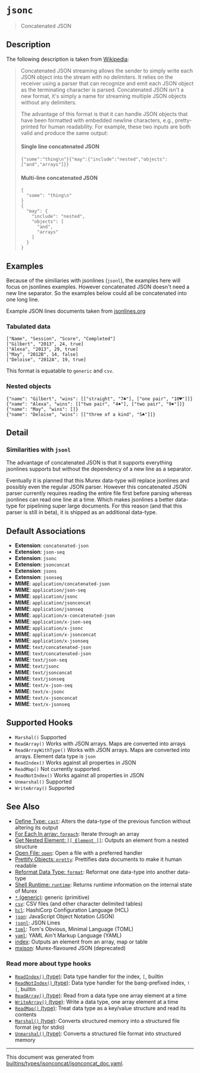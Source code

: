 # `jsonc`

> Concatenated JSON

## Description

The following description is taken from [Wikipedia](https://en.wikipedia.org/wiki/JSON_streaming#Concatenated_JSON):

> Concatenated JSON streaming allows the sender to simply write each JSON
> object into the stream with no delimiters. It relies on the receiver using
> a parser that can recognize and emit each JSON object as the terminating
> character is parsed. Concatenated JSON isn't a new format, it's simply a
> name for streaming multiple JSON objects without any delimiters.
>
> The advantage of this format is that it can handle JSON objects that have
> been formatted with embedded newline characters, e.g., pretty-printed for
> human readability. For example, these two inputs are both valid and produce
> the same output:
>
> #### Single line concatenated JSON
>
>     {"some":"thing\n"}{"may":{"include":"nested","objects":["and","arrays"]}}
>
> #### Multi-line concatenated JSON
>
>     {
>       "some": "thing\n"
>     }
>     {
>       "may": {
>         "include": "nested",
>         "objects": [
>           "and",
>           "arrays"
>         ]
>       }
>     }

## Examples

Because of the similiaries with jsonlines (`jsonl`), the examples here will
focus on jsonlines examples. However concatenated JSON doesn't need a new line
separator. So the examples below could all be concatenated into one long line.

Example JSON lines documents taken from [jsonlines.org](http://jsonlines.org/examples/)

### Tabulated data

```
["Name", "Session", "Score", "Completed"]
["Gilbert", "2013", 24, true]
["Alexa", "2013", 29, true]
["May", "2012B", 14, false]
["Deloise", "2012A", 19, true] 
```

This format is equatable to `generic` and `csv`.

### Nested objects

```
{"name": "Gilbert", "wins": [["straight", "7♣"], ["one pair", "10♥"]]}
{"name": "Alexa", "wins": [["two pair", "4♠"], ["two pair", "9♠"]]}
{"name": "May", "wins": []}
{"name": "Deloise", "wins": [["three of a kind", "5♣"]]}
```

## Detail

### Similarities with `jsonl`

The advantage of concatenated JSON is that it supports everything jsonlines
supports but without the dependency of a new line as a separator.

Eventually it is planned that this Murex data-type will replace jsonlines
and possibly even the regular JSON parser. However this concatenated JSON
parser currently requires reading the entire file first before parsing whereas
jsonlines can read one line at a time. Which makes jsonlines a better data-
type for pipelining super large documents. For this reason (and that this
parser is still in beta), it is shipped as an additional data-type.

## Default Associations

* **Extension**: `concatenated-json`
* **Extension**: `json-seq`
* **Extension**: `jsonc`
* **Extension**: `jsonconcat`
* **Extension**: `jsons`
* **Extension**: `jsonseq`
* **MIME**: `application/concatenated-json`
* **MIME**: `application/json-seq`
* **MIME**: `application/jsonc`
* **MIME**: `application/jsonconcat`
* **MIME**: `application/jsonseq`
* **MIME**: `application/x-concatenated-json`
* **MIME**: `application/x-json-seq`
* **MIME**: `application/x-jsonc`
* **MIME**: `application/x-jsonconcat`
* **MIME**: `application/x-jsonseq`
* **MIME**: `text/concatenated-json`
* **MIME**: `text/concatenated-json`
* **MIME**: `text/json-seq`
* **MIME**: `text/jsonc`
* **MIME**: `text/jsonconcat`
* **MIME**: `text/jsonseq`
* **MIME**: `text/x-json-seq`
* **MIME**: `text/x-jsonc`
* **MIME**: `text/x-jsonconcat`
* **MIME**: `text/x-jsonseq`


## Supported Hooks

* `Marshal()`
    Supported
* `ReadArray()`
    Works with JSON arrays. Maps are converted into arrays
* `ReadArrayWithType()`
    Works with JSON arrays. Maps are converted into arrays. Element data type is `json` 
* `ReadIndex()`
    Works against all properties in JSON
* `ReadMap()`
    Not currently supported.
* `ReadNotIndex()`
    Works against all properties in JSON
* `Unmarshal()`
    Supported
* `WriteArray()`
    Supported

## See Also

* [Define Type: `cast`](../commands/cast.md):
  Alters the data-type of the previous function without altering its output
* [For Each In array: `foreach`](../commands/foreach.md):
  Iterate through an array
* [Get Nested Element: `[[ Element ]]`](../parser/element.md):
  Outputs an element from a nested structure
* [Open File: `open`](../commands/open.md):
  Open a file with a preferred handler
* [Prettify Objects: `pretty`](../commands/pretty.md):
  Prettifies data documents to make it human readable
* [Reformat Data Type: `format`](../commands/format.md):
  Reformat one data-type into another data-type
* [Shell Runtime: `runtime`](../commands/runtime.md):
  Returns runtime information on the internal state of Murex
* [`*` (generic)](../types/generic.md):
  generic (primitive)
* [`csv`](../types/csv.md):
  CSV files (and other character delimited tables)
* [`hcl`](../types/hcl.md):
  HashiCorp Configuration Language (HCL)
* [`json`](../types/json.md):
  JavaScript Object Notation (JSON)
* [`jsonl`](../types/jsonl.md):
  JSON Lines
* [`toml`](../types/toml.md):
  Tom's Obvious, Minimal Language (TOML)
* [`yaml`](../types/yaml.md):
  YAML Ain't Markup Language (YAML)
* [index](../parser/item-index.md):
  Outputs an element from an array, map or table
* [mxjson](../types/mxjson.md):
  Murex-flavoured JSON (deprecated)

### Read more about type hooks

- [`ReadIndex()` (type)](../apis/ReadIndex.md): Data type handler for the index, `[`, builtin
- [`ReadNotIndex()` (type)](../apis/ReadNotIndex.md): Data type handler for the bang-prefixed index, `![`, builtin
- [`ReadArray()` (type)](../apis/ReadArray.md): Read from a data type one array element at a time
- [`WriteArray()` (type)](../apis/WriteArray.md): Write a data type, one array element at a time
- [`ReadMap()` (type)](../apis/ReadMap.md): Treat data type as a key/value structure and read its contents
- [`Marshal()` (type)](../apis/Marshal.md): Converts structured memory into a structured file format (eg for stdio)
- [`Unmarshal()` (type)](../apis/Unmarshal.md): Converts a structured file format into structured memory

<hr/>

This document was generated from [builtins/types/jsonconcat/jsonconcat_doc.yaml](https://github.com/lmorg/murex/blob/master/builtins/types/jsonconcat/jsonconcat_doc.yaml).